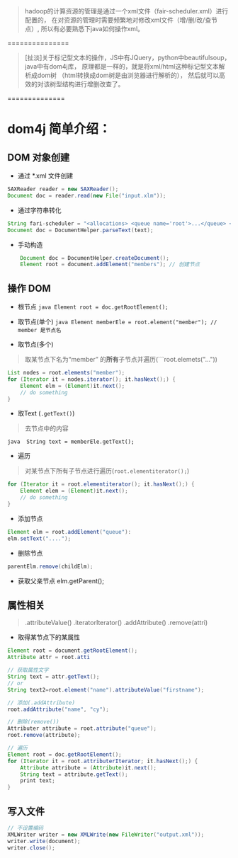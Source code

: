 > hadoop的计算资源的管理是通过一个xml文件（fair-scheduler.xml）进行配置的，
在对资源的管理时需要频繁地对修改xml文件（增/删/改/查节点）,
所以有必要熟悉下java如何操作xml。

===============
> [扯淡]关于标记型文本的操作，JS中有JQuery，python中beautifulsoup，java中有dom4j库，
原理都是一样的，就是将xml/html这种标记型文本解析成dom树
（html转换成dom树是由浏览器进行解析的），
然后就可以高效的对该树型结构进行增删改查了。

==============

# dom4j 简单介绍：

##  DOM 对象创建

- 通过 *.xml 文件创建
 ``` java
SAXReader reader = new SAXReader();
Document doc = reader.read(new File("input.xlm"));
 ```

- 通过字符串转化
 ``` java
String fari-scheduler = "<allocations> <queue name='root'>...</queue> </allocations>" ;
Document doc = DocumentHelper.parseText(text);
 ```

- 手动构造
```java
	Document doc = DocumentHelper.createDocument();
	Element root = document.addElement("members"); // 创建节点
```

## 操作 DOM

- 根节点
```java Element root = doc.getRootElement(); ```

- 取节点(单个)
```java Element memberEle = root.element("member"); // member 是节点名 ```

- 取节点(多个)
> 取某节点下名为“member” 的**所有**子节点并遍历(```root.elemets("..."))

``` java
List nodes = root.elements("member");
for (Iterator it = nodes.iterator(); it.hasNext();) {
	Element elm = (Element)it.next();
	// do something
}
```

- 取Text (```.getText()```)
> 去节点中的内容

```java  String text = memberEle.getText(); ```

- 遍历
> 对某节点下所有子节点进行遍历(```root.elementiterator();```)

``` java
for (Iterator it = root.elementiterator(); it.hasNext();) {
	Element elem = (Element)it.next();
	// do something
}
```

- 添加节点
```java
Element elm = root.addElement("queue"):
elm.setText("....");
```

- 删除节点
```java 
parentElm.remove(childElm);
```

- 获取父亲节点
elm.getParent();

## 属性相关
> .attributeValue()
> .iteratorIterator()
> .addAttribute()
> .remove(attri)

- 取得某节点下的某属性
``` java
Element root = document.getRootElement();
Attribute attr = root.atti

// 获取属性文字
String text = attr.getText();
// or
String text2=root.element("name").attributeValue("firstname");

// 添加(.addAttribute)
root.addAttribute("name", "cy");

// 删除(remove())
Attributer attribute = root.attribute("queue");
root.remove(attribute);

// 遍历
Element root = doc.getRootElement();
for (Iterator it = root.attributerIterator; it.hasNext();) {
	Attribute attribute = (Attribute)it.next();
	String text = attribute.getText();
	print text;
}

```

## 写入文件

```java
// 不设置编码
XMLWriter writer = new XMLWrite(new FileWriter("output.xml"));
writer.write(document);
writer.close();
```